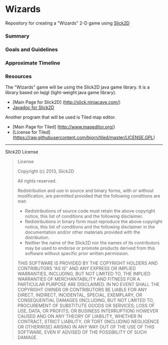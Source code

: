 # Wizards
Repository for creating a "Wizards" 2-D game using [Slick2D](https://github.com/exovum/slickwizards/blob/master/README.md#resources)

### Summary

### Goals and Guidelines

### Approximate Timeline

### Resources
The "Wizards" game will be using the Slick2D java game library. It is a library based on lwjgl (light-weight java game library).

* [Main Page for Slick2D] (http://slick.ninjacave.com/)
* [Javadoc for Slick2D](http://slick.ninjacave.com/javadoc/)

Another program that will be used is Tiled map editor.
* [Main Page for Tiled] (http://www.mapeditor.org/)
* [License for Tiled] (https://raw.githubusercontent.com/bjorn/tiled/master/LICENSE.GPL)
---

Slick2D License

> License
> 
> Copyright (c) 2013, Slick2D
> 
> All rights reserved.
> 
> Redistribution and use in source and binary forms, with or without modification, are permitted provided that the following conditions are met:
> 
> * Redistributions of source code must retain the above copyright notice, this list of conditions and the following disclaimer.
> * Redistributions in binary form must reproduce the above copyright notice, this list of conditions and the following disclaimer in the documentation and/or other materials provided with the distribution.
> * Neither the name of the Slick2D nor the names of its contributors may be used to endorse or promote products derived from this software without specific prior written permission.
> 
> THIS SOFTWARE IS PROVIDED BY THE COPYRIGHT HOLDERS AND CONTRIBUTORS “AS IS” AND ANY EXPRESS OR IMPLIED WARRANTIES, INCLUDING, BUT NOT LIMITED TO, THE IMPLIED WARRANTIES OF MERCHANTABILITY AND FITNESS FOR A PARTICULAR PURPOSE ARE DISCLAIMED. IN NO EVENT SHALL THE COPYRIGHT OWNER OR CONTRIBUTORS BE LIABLE FOR ANY DIRECT, INDIRECT, INCIDENTAL, SPECIAL, EXEMPLARY, OR CONSEQUENTIAL DAMAGES (INCLUDING, BUT NOT LIMITED TO, PROCUREMENT OF SUBSTITUTE GOODS OR SERVICES; LOSS OF USE, DATA, OR PROFITS; OR BUSINESS INTERRUPTION) HOWEVER CAUSED AND ON ANY THEORY OF LIABILITY, WHETHER IN CONTRACT, STRICT LIABILITY, OR TORT (INCLUDING NEGLIGENCE OR OTHERWISE) ARISING IN ANY WAY OUT OF THE USE OF THIS SOFTWARE, EVEN IF ADVISED OF THE POSSIBILITY OF SUCH DAMAGE.
